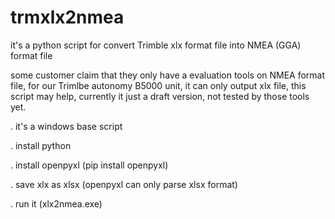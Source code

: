 # trmxlx2nmea
it's a python script for convert Trimble xlx format file into NMEA (GGA) format file

some customer claim that they only have a evaluation tools on NMEA format file, 
for our Trimlbe autonomy B5000 unit, it can only output xlx file, this script may help, 
currently it just a draft version, not tested by those tools yet.

. it's a windows base script

. install python

. install openpyxl (pip install openpyxl)

. save xlx as xlsx (openpyxl can only parse xlsx format)

. run it (xlx2nmea.exe)
